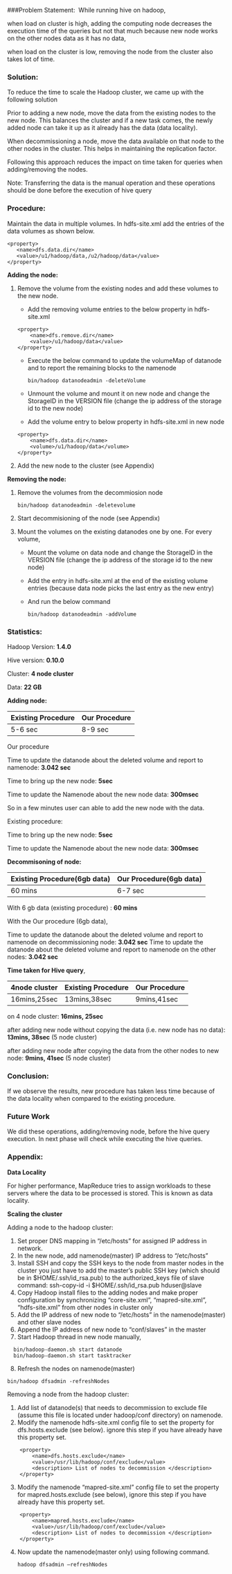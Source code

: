 ###﻿Problem Statement:
﻿
While running hive on hadoop, 

   when load on cluster is high, adding the computing node decreases the execution time of the queries but not that much because new node works on the other nodes data as it has no data,
   
   when load on the cluster is low, removing the node from the cluster also takes lot of time. 
   
### Solution:

To reduce the time to scale the Hadoop cluster, we came up with the following solution

   Prior to adding a new node, move the data from the existing nodes to the new node. This balances the cluster and if a new task comes, the newly added node can take it up as it already has the data (data locality).
   
   When decommissioning a node, move the data available on that node to the other nodes in the cluster. This helps in maintaining the replication factor.
  
Following this approach reduces the impact on time taken for queries when adding/removing the nodes.

Note: Transferring the data is the manual operation and these operations should be done before the execution of hive query

### Procedure:

Maintain the data in multiple volumes. In hdfs-site.xml add the entries of the data volumes as shown below.

```
<property>
   <name>dfs.data.dir</name> 
   <value>/u1/hadoop/data,/u2/hadoop/data</value> 
</property>

```

**Adding the node:**

1. Remove the volume from the existing nodes and add these volumes to the new node.
	* Add the removing volume entries to the below property in hdfs-site.xml 
	
	```
	<property>
     	<name>dfs.remove.dir</name>
     	<value>/u1/hadoop/data</value>
	</property>
	```
   * Execute the below command to update the volumeMap of datanode and to report the remaining  blocks to the namenode
   
	  `bin/hadoop datanodeadmin -deleteVolume`
   * Unmount the volume and mount it on new node and change the StorageID in the VERSION file (change the ip address of the storage id to the new node)
   * Add the volume entry to below property in hdfs-site.xml in new node
    ```
	<property>
        <name>dfs.data.dir</name>
        <volume>/u1/hadoop/data</volume>
	</property>
    ```
2. Add the new node to the cluster (see Appendix)

**Removing the node:**

1. Remove the volumes from the decommiosion node 

   `bin/hadoop datanodeadmin -deletevolume`
   
2. Start decommisioning of the node (see Appendix)
3. Mount the volumes on the existing datanodes one by one.
For every volume,
	* Mount the volume on data node and change the StorageID in the VERSION file (change the ip address of the storage id to the new node)
    * Add the entry in hdfs-site.xml at the end of the existing volume entries (because data node picks the last entry as the new
      entry)
    * And run the below command
           
       `bin/hadoop datanodeadmin -addVolume`

### Statistics:
Hadoop Version: **1.4.0**

Hive version: **0.10.0**

Cluster: **4 node cluster**

Data: **22 GB**

**Adding node:**

|Existing Procedure| Our Procedure|
|---|---|
|5-6 sec| 8-9 sec|

Our procedure

Time to update the datanode about the deleted volume and report to namenode:  **3.042 sec**

Time to bring up the new node:  **5sec**

Time to update the Namenode about the new node data:  **300msec**

So in a few minutes user can able to add the new node with the data.

Existing procedure:

Time to bring up the new node:  **5sec**

Time to update the Namenode about the new node data:  **300msec**

**Decommisoning of node:**

|Existing Procedure(6gb data)| Our Procedure(6gb data)|
|---|---|
|60 mins| 6-7 sec|


With 6 gb data (existing procedure) :  **60 mins**

With the Our procedure (6gb data), 

Time to update the datanode about the deleted volume and report to namenode on decommissioning node:  **3.042 sec**
Time to update the datanode about the deleted volume and report to namenode on the other nodes:  **3.042 sec**


**Time taken for Hive query**,

|4node cluster |Existing Procedure| Our Procedure|
|---|---|---|
|16mins,25sec|13mins,38sec| 9mins,41sec|

 on 4 node cluster: **16mins, 25sec**
 
after adding new node without copying the data (i.e. new node has no data): **13mins, 38sec**  (5 node cluster)

after adding new node after copying the data from the other nodes to new node: **9mins, 41sec** (5 node cluster)

### Conclusion:
If we observe the results, new procedure has taken less time because of the data locality when compared to the existing procedure. 


### Future Work
We did these operations, adding/removing node,  before the hive query execution. In next phase will check while executing the hive queries.
    



### Appendix:
**Data Locality**

 For higher performance, MapReduce tries to assign workloads to these servers where the data to be processed is stored. This is known as data locality.
 
**Scaling the cluster**

Adding a node to the hadoop cluster:

1. Set proper DNS mapping in “/etc/hosts” for assigned IP address in network. 
2. In the new node, add namenode(master) IP address to “/etc/hosts” 
3. Install SSH and copy the SSH keys to the node from master nodes in the cluster 
	you just have to add the master’s public SSH key (which should be in $HOME/.ssh/id\_rsa.pub) to the authorized\_keys file of slave 
   command: ssh-copy-id -i $HOME/.ssh/id_rsa.pub hduser@slave 
4. Copy Hadoop install files to the adding nodes and make proper configuration by synchronizing “core-site.xml”, “mapred-site.xml”, “hdfs-site.xml” from other nodes in cluster only 
5. Add the IP address of new node to “/etc/hosts” in the namenode(master) and other slave nodes 
6. Append the IP address of new node to “conf/slaves” in the master 
7. Start Hadoop thread in new node manually,

```
  bin/hadoop-daemon.sh start datanode 
  bin/hadoop-daemon.sh start tasktracker
  ```

8. Refresh the nodes on namenode(master)

  `bin/hadoop dfsadmin -refreshNodes`
  
Removing a node from the hadoop cluster:

1. Add list of datanode(s) that needs to decommission to exclude file (assume this file is located under hadoop/conf directory) on namenode.
2. Modify the namenode hdfs-site.xml config file to set the property for dfs.hosts.exclude (see below). ignore this step if you have already have this property set. 

```
	<property> 
   		<name>dfs.hosts.exclude</name> 
   		<value>/usr/lib/hadoop/conf/exclude</value> 
   		<description> List of nodes to decommission </description> 
	</property> 
```

3. Modify the namenode “mapred-site.xml” config file to set the property for mapred.hosts.exclude (see below), ignore this step if you have already have this property set.

```
	<property> 
   		<name>mapred.hosts.exclude</name> 
   		<value>/usr/lib/hadoop/conf/exclude</value> 
   		<description> List of nodes to decommission </description> 
	</property>
```

4. Now update the namenode(master only) using following command.

   `hadoop dfsadmin –refreshNodes `

